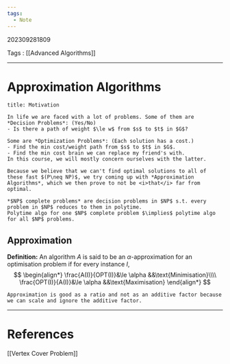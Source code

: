 ```yaml
---
tags:
  - Note
---
```

202309281809

Tags : [[Advanced Algorithms]]

---
# Approximation Algorithms

```ad-tip
title: Motivation

In life we are faced with a lot of problems. Some of them are *Decision Problems*: (Yes/No)
- Is there a path of weight $\le w$ from $s$ to $t$ in $G$?

Some are *Optimization Problems*: (Each solution has a cost.)
- Find the min cost/weight path from $s$ to $t$ in $G$.
- Find the min cost brain we can replace my friend's with.
In this course, we will mostly concern ourselves with the latter.

Because we believe that we can't find optimal solutions to all of these fast $(P\neq NP)$, we try coming up with *Approximation Algorithms*, which we then prove to not be <i>that</i> far from optimal.

```

```ad-note
*$NP$ complete problems* are decision problems in $NP$ s.t. every problem in $NP$ reduces to them in polytime.
Polytime algo for one $NP$ complete problem $\implies$ polytime algo for all $NP$ problems.
```
## Approximation
**Definition:** An algorithm $A$ is said to be an $\alpha$-approximation for an optimisation problem if for every instance $I$,
$$
\begin{align*}
\frac{A(I)}{OPT(I)}&\le \alpha &&\text{Minimisation}\\\\
\frac{OPT(I)}{A(I)}&\le \alpha &&\text{Maximisation}
\end{align*}
$$

```ad-note
Approximation is good as a ratio and not as an additive factor because we can scale and ignore the additive factor.
```

---
# References
[[Vertex Cover Problem]]